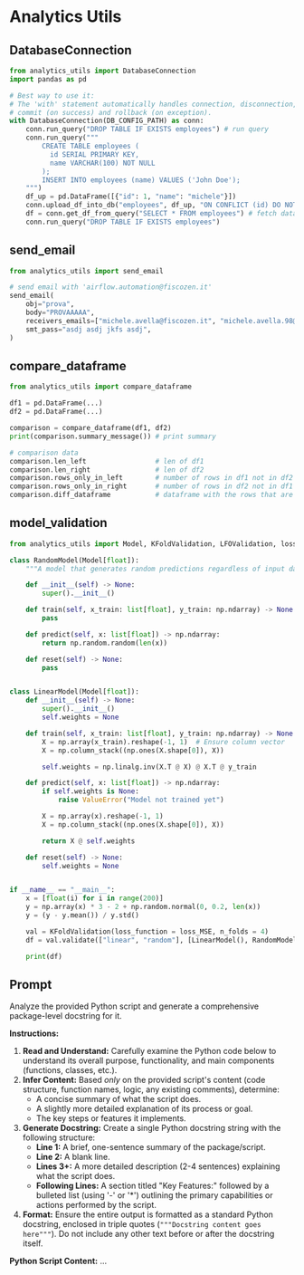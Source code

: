 # Analytics Utils

## DatabaseConnection

```python
from analytics_utils import DatabaseConnection
import pandas as pd

# Best way to use it:
# The 'with' statement automatically handles connection, disconnection,
# commit (on success) and rollback (on exception).
with DatabaseConnection(DB_CONFIG_PATH) as conn:
    conn.run_query("DROP TABLE IF EXISTS employees") # run query
    conn.run_query("""
        CREATE TABLE employees (
          id SERIAL PRIMARY KEY,
          name VARCHAR(100) NOT NULL
        );
        INSERT INTO employees (name) VALUES ('John Doe');
    """)
    df_up = pd.DataFrame([{"id": 1, "name": "michele"}])
    conn.upload_df_into_db("employees", df_up, "ON CONFLICT (id) DO NOTHING") # upload to database, third arg is optional
    df = conn.get_df_from_query("SELECT * FROM employees") # fetch dataframe from db
    conn.run_query("DROP TABLE IF EXISTS employees")
```

## send_email 

```python
from analytics_utils import send_email

# send email with 'airflow.automation@fiscozen.it'
send_email(
    obj="prova",
    body="PROVAAAAA",
    receivers_emails=["michele.avella@fiscozen.it", "michele.avella.98@gmail.com"],
    smt_pass="asdj asdj jkfs asdj",
)
```

## compare_dataframe

```python
from analytics_utils import compare_dataframe

df1 = pd.DataFrame(...)
df2 = pd.DataFrame(...)

comparison = compare_dataframe(df1, df2)
print(comparison.summary_message()) # print summary 

# comparison data
comparison.len_left                 # len of df1
comparison.len_right                # len of df2 
comparison.rows_only_in_left        # number of rows in df1 not in df2
comparison.rows_only_in_right       # number of rows in df2 not in df1 
comparison.diff_dataframe           # dataframe with the rows that are different 
```

## model_validation

```python
from analytics_utils import Model, KFoldValidation, LFOValidation, loss_MSE

class RandomModel(Model[float]):
    """A model that generates random predictions regardless of input data."""

    def __init__(self) -> None:
        super().__init__()

    def train(self, x_train: list[float], y_train: np.ndarray) -> None:
        pass

    def predict(self, x: list[float]) -> np.ndarray:
        return np.random.random(len(x))

    def reset(self) -> None:
        pass


class LinearModel(Model[float]):
    def __init__(self) -> None:
        super().__init__()
        self.weights = None

    def train(self, x_train: list[float], y_train: np.ndarray) -> None:
        X = np.array(x_train).reshape(-1, 1)  # Ensure column vector
        X = np.column_stack((np.ones(X.shape[0]), X))

        self.weights = np.linalg.inv(X.T @ X) @ X.T @ y_train

    def predict(self, x: list[float]) -> np.ndarray:
        if self.weights is None:
            raise ValueError("Model not trained yet")

        X = np.array(x).reshape(-1, 1)
        X = np.column_stack((np.ones(X.shape[0]), X))

        return X @ self.weights

    def reset(self) -> None:
        self.weights = None


if __name__ == "__main__":
    x = [float(i) for i in range(200)]
    y = np.array(x) * 3 - 2 + np.random.normal(0, 0.2, len(x))
    y = (y - y.mean()) / y.std()

    val = KFoldValidation(loss_function = loss_MSE, n_folds = 4)
    df = val.validate(["linear", "random"], [LinearModel(), RandomModel()], x, y)

    print(df)
```

## Prompt

Analyze the provided Python script and generate a comprehensive package-level docstring for it.

**Instructions:**

1.  **Read and Understand:** Carefully examine the Python code below to understand its overall purpose, functionality, and main components (functions, classes, etc.).
2.  **Infer Content:** Based *only* on the provided script's content (code structure, function names, logic, any existing comments), determine:
    * A concise summary of what the script does.
    * A slightly more detailed explanation of its process or goal.
    * The key steps or features it implements.
3.  **Generate Docstring:** Create a single Python docstring string with the following structure:
    * **Line 1:** A brief, one-sentence summary of the package/script.
    * **Line 2:** A blank line.
    * **Lines 3+:** A more detailed description (2-4 sentences) explaining what the script does.
    * **Following Lines:** A section titled "Key Features:" followed by a bulleted list (using '-' or '*') outlining the primary capabilities or actions performed by the script.
4.  **Format:** Ensure the entire output is formatted as a standard Python docstring, enclosed in triple quotes (`"""Docstring content goes here"""`). Do not include any other text before or after the docstring itself.

**Python Script Content:** ...

